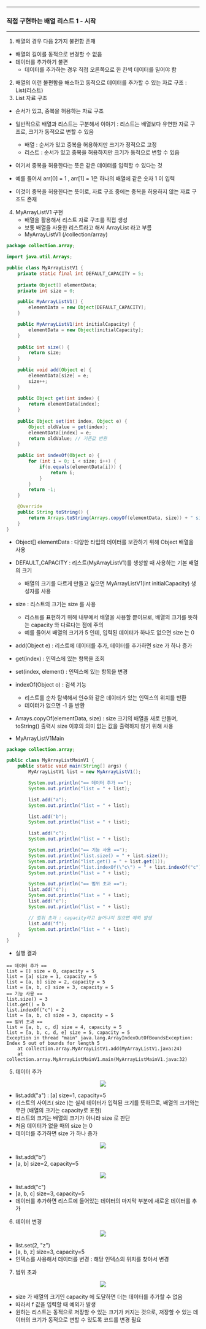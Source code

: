 -----
### 직접 구현하는 배열 리스트 1 - 시작
-----
1. 배열의 경우 다음 2가지 불편함 존재
  - 배열의 길이를 동적으로 변경할 수 없음
  - 데이터를 추가하기 불편
    + 데이터를 추가하는 경우 직접 오른쪽으로 한 칸씩 데이터를 밀어야 함

2. 배열의 이런 불편함을 해소하고 동적으로 데이터를 추가할 수 있는 자료 구조 : List(리스트)
3. List 자료 구조
  - 순서가 있고, 중복을 허용하는 자료 구조
  - 일반적으로 배열과 리스트는 구분해서 이야기 : 리스트는 배열보다 유연한 자료 구조로, 크기가 동적으로 변할 수 있음
    + 배열 : 순서가 있고 중복을 허용하지만 크기가 정적으로 고정
    + 리스트 : 순서가 있고 중복을 허용하지만 크기가 동적으로 변할 수 있음
  
  - 여기서 중복을 허용한다는 뜻은 같은 데이터를 입력할 수 있다는 것
  - 예를 들어서 arr[0] = 1 , arr[1] = 1은 하나의 배열에 같은 숫자 1 이 입력
  - 이것이 중복을 허용한다는 뜻이로, 자료 구조 중에는 중복을 허용하지 않는 자료 구조도 존재

4. MyArrayListV1 구현
   - 배열을 활용해서 리스트 자료 구조를 직접 생성
   - 보통 배열을 사용한 리스트라고 해서 ArrayList 라고 부름
   - MyArrayListV1 (/collection/array)
```java
package collection.array;

import java.util.Arrays;

public class MyArrayListV1 {
    private static final int DEFAULT_CAPACITY = 5;
    
    private Object[] elementData;
    private int size = 0;

    public MyArrayListV1() {
        elementData = new Object[DEFAULT_CAPACITY];
    }

    public MyArrayListV1(int initialCapacity) {
        elementData = new Object[initialCapacity];
    }
    
    public int size() {
        return size;
    }
    
    public void add(Object e) {
        elementData[size] = e;
        size++;
    }
    
    public Object get(int index) {
        return elementData[index];
    }
    
    public Object set(int index, Object e) {
        Object oldValue = get(index);
        elementData[index] = e;
        return oldValue; // 기존값 반환
    }
    
    public int indexOf(Object o) {
        for (int i = 0; i < size; i++) {
            if(o.equals(elementData[i])) {
                return i;
            }
        }
        return -1;
    }

    @Override
    public String toString() {
        return Arrays.toString(Arrays.copyOf(elementData, size)) + " size = " + size + ", capacity = "+ elementData.length;
    }
}
```
  - Object[] elementData : 다양한 타입의 데이터를 보관하기 위해 Object 배열을 사용
  - DEFAULT_CAPACITY : 리스트(MyArrayListV1)를 생성할 때 사용하는 기본 배열의 크기
    + 배열의 크기를 다르게 만들고 싶으면 MyArrayListV1(int initialCapacity) 생성자를 사용
  - size : 리스트의 크기는 size 를 사용
    + 리스트를 표현하기 위해 내부에서 배열을 사용할 뿐이므로, 배열의 크기를 뜻하는 capacity 와 다르다는 점에 주의
    + 예를 들어서 배열의 크기가 5 인데, 입력된 데이터가 하나도 없으면 size 는 0
  - add(Object e) : 리스트에 데이터를 추가, 데이터를 추가하면 size 가 하나 증가
  - get(index) : 인덱스에 있는 항목을 조회
  - set(index, element) : 인덱스에 있는 항목을 변경
  - indexOf(Object o) : 검색 기능
    + 리스트를 순차 탐색해서 인수와 같은 데이터가 있는 인덱스의 위치를 반환
    + 데이터가 없으면 -1 을 반환
  - Arrays.copyOf(elementData, size) : size 크기의 배열을 새로 만들며, toString() 출력시 size 이후의 의미 없는 값을 출력하지 않기 위해 사용

   - MyArrayListV1Main
```java
package collection.array;

public class MyArrayListMainV1 {
    public static void main(String[] args) {
        MyArrayListV1 list = new MyArrayListV1();

        System.out.println("== 데이터 추가 ==");
        System.out.println("list = " + list);

        list.add("a");
        System.out.println("list = " + list);

        list.add("b");
        System.out.println("list = " + list);

        list.add("c");
        System.out.println("list = " + list);

        System.out.println("== 기능 사용 ==");
        System.out.println("list.size() = " + list.size());
        System.out.println("list.get() = " + list.get(1));
        System.out.println("list.indexOf(\"c\") = " + list.indexOf("c"));
        System.out.println("list = " + list);

        System.out.println("== 범위 초과 ==");
        list.add("d");
        System.out.println("list = " + list);
        list.add("e");
        System.out.println("list = " + list);

        // 범위 초과 : capacity라고 늘어나지 않으면 예외 발생
        list.add("f");
        System.out.println("list = " + list);
    }
}
```

  - 실행 결과
```
== 데이터 추가 ==
list = [] size = 0, capacity = 5
list = [a] size = 1, capacity = 5
list = [a, b] size = 2, capacity = 5
list = [a, b, c] size = 3, capacity = 5
== 기능 사용 ==
list.size() = 3
list.get() = b
list.indexOf("c") = 2
list = [a, b, c] size = 3, capacity = 5
== 범위 초과 ==
list = [a, b, c, d] size = 4, capacity = 5
list = [a, b, c, d, e] size = 5, capacity = 5
Exception in thread "main" java.lang.ArrayIndexOutOfBoundsException: Index 5 out of bounds for length 5
	at collection.array.MyArrayListV1.add(MyArrayListV1.java:24)
	at collection.array.MyArrayListMainV1.main(MyArrayListMainV1.java:32)
```

5. 데이터 추가
<div align="center">
<img src="https://github.com/user-attachments/assets/5f10ad31-4029-4138-a0fd-13d256920a57">
</div>

  - list.add("a") : [a] size=1, capacity=5
  - 리스트의 사이즈( size )는 실제 데이터가 입력된 크기를 뜻하므로, 배열의 크기와는 무관 (배열의 크기는 capacity로 표현)
  - 리스트의 크기는 배열의 크기가 아니라 size 로 판단
  - 처음 데이터가 없을 때의 size 는 0
  - 데이터를 추가하면 size 가 하나 증가

<div align="center">
<img src="https://github.com/user-attachments/assets/b00be6f3-fe7d-4da3-abb3-33323c0b5ebd">
</div>

  - list.add("b")
  - [a, b] size=2, capacity=5

<div align="center">
<img src="https://github.com/user-attachments/assets/833ccf45-ebae-4e11-b285-8fa31fdc2be8">
</div>

  - list.add("c")
  - [a, b, c] size=3, capacity=5
  - 데이터를 추가하면 리스트에 들어있는 데이터의 마지막 부분에 새로운 데이터를 추가

6. 데이터 변경
<div align="center">
<img src="https://github.com/user-attachments/assets/e79841fd-e944-4d52-863d-fc4b30e0ed11">
</div>

  - list.set(2, "z")
  - [a, b, z] size=3, capacity=5
  - 인덱스를 사용해서 데이터를 변경 : 해당 인덱스의 위치를 찾아서 변경

7. 범위 초과
<div align="center">
<img src="https://github.com/user-attachments/assets/4069bc35-12fd-4fb0-929c-bfa5bf8fbe16">
</div>

  - size 가 배열의 크기인 capacity 에 도달하면 더는 데이터를 추가할 수 없음
  - 따라서 f 값을 입력할 때 예외가 발생
  - 원하는 리스트는 동적으로 저장할 수 있는 크기가 커지는 것으로, 저장할 수 있는 데이터의 크기가 동적으로 변할 수 있도록 코드를 변경 필요
